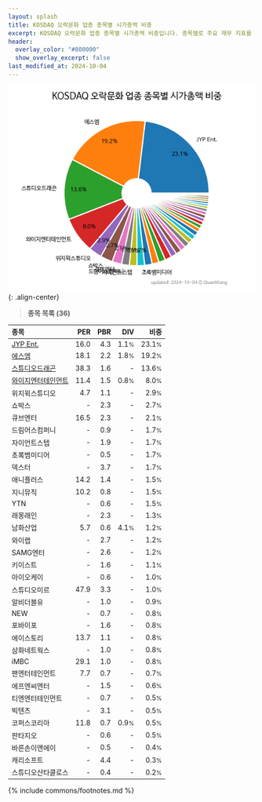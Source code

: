 ```yaml
---
layout: splash
title: KOSDAQ 오락문화 업종 종목별 시가총액 비중
excerpt: KOSDAQ 오락문화 업종 종목별 시가총액 비중입니다. 종목별로 주요 재무 지표를 함께 표시합니다.
header:
  overlay_color: "#800000"
  show_overlay_excerpt: false
last_modified_at: 2024-10-04
---
```



![KOSDAQ 오락문화 업종 종목별 시가총액 비중](/stats/sector/images/kosdaq_업종_오락문화_종목.png){: .align-center}


> **종목 목록 (36)**<a id="list"></a>

| **종목** | **PER** | **PBR** | **DIV** | **비중** |
| :------- | ------: | ------: | ------: | -------: |
| [JYP Ent.](/035900/) | 16.0 | 4.3 | 1.1<small>%</small> | 23.1<small>%</small> |
| [에스엠](/041510/) | 18.1 | 2.2 | 1.8<small>%</small> | 19.2<small>%</small> |
| [스튜디오드래곤](/253450/) | 38.3 | 1.6 | - | 13.6<small>%</small> |
| [와이지엔터테인먼트](/122870/) | 11.4 | 1.5 | 0.8<small>%</small> | 8.0<small>%</small> |
| 위지윅스튜디오 | 4.7 | 1.1 | - | 2.9<small>%</small> |
| 쇼박스 | - | 2.3 | - | 2.7<small>%</small> |
| 큐브엔터 | 16.5 | 2.3 | - | 2.1<small>%</small> |
| 드림어스컴퍼니 | - | 0.9 | - | 1.7<small>%</small> |
| 자이언트스텝 | - | 1.9 | - | 1.7<small>%</small> |
| 초록뱀미디어 | - | 0.5 | - | 1.7<small>%</small> |
| 덱스터 | - | 3.7 | - | 1.7<small>%</small> |
| 애니플러스 | 14.2 | 1.4 | - | 1.5<small>%</small> |
| 지니뮤직 | 10.2 | 0.8 | - | 1.5<small>%</small> |
| YTN | - | 0.6 | - | 1.5<small>%</small> |
| 래몽래인 | - | 2.3 | - | 1.3<small>%</small> |
| 남화산업 | 5.7 | 0.6 | 4.1<small>%</small> | 1.2<small>%</small> |
| 와이랩 | - | 2.7 | - | 1.2<small>%</small> |
| SAMG엔터 | - | 2.6 | - | 1.2<small>%</small> |
| 키이스트 | - | 1.6 | - | 1.1<small>%</small> |
| 아이오케이 | - | 0.6 | - | 1.0<small>%</small> |
| 스튜디오미르 | 47.9 | 3.3 | - | 1.0<small>%</small> |
| 알비더블유 | - | 1.0 | - | 0.9<small>%</small> |
| NEW | - | 0.7 | - | 0.8<small>%</small> |
| 포바이포 | - | 1.6 | - | 0.8<small>%</small> |
| 에이스토리 | 13.7 | 1.1 | - | 0.8<small>%</small> |
| 삼화네트웍스 | - | 1.0 | - | 0.8<small>%</small> |
| iMBC | 29.1 | 1.0 | - | 0.8<small>%</small> |
| 팬엔터테인먼트 | 7.7 | 0.7 | - | 0.7<small>%</small> |
| 에프엔씨엔터 | - | 1.5 | - | 0.6<small>%</small> |
| 티엔엔터테인먼트 | - | 0.7 | - | 0.5<small>%</small> |
| 빅텐츠 | - | 3.1 | - | 0.5<small>%</small> |
| 코퍼스코리아 | 11.8 | 0.7 | 0.9<small>%</small> | 0.5<small>%</small> |
| 판타지오 | - | 0.6 | - | 0.5<small>%</small> |
| 바른손이앤에이 | - | 0.5 | - | 0.4<small>%</small> |
| 캐리소프트 | - | 4.4 | - | 0.3<small>%</small> |
| 스튜디오산타클로스 | - | 0.4 | - | 0.2<small>%</small> |

{% include commons/footnotes.md %}